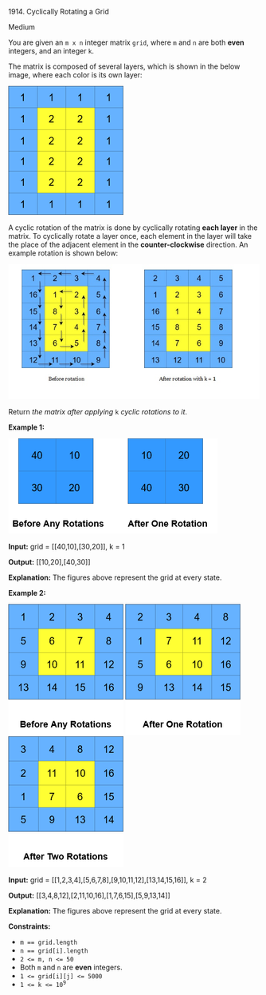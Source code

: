 1914\. Cyclically Rotating a Grid

Medium

You are given an `m x n` integer matrix `grid`, where `m` and `n` are both **even** integers, and an integer `k`.

The matrix is composed of several layers, which is shown in the below image, where each color is its own layer:

![](ringofgrid.png)

A cyclic rotation of the matrix is done by cyclically rotating **each layer** in the matrix. To cyclically rotate a layer once, each element in the layer will take the place of the adjacent element in the **counter-clockwise** direction. An example rotation is shown below:

![](explanation_grid.jpg)

Return _the matrix after applying_ `k` _cyclic rotations to it_.

**Example 1:**

![](rod2.png)

**Input:** grid = [[40,10],[30,20]], k = 1

**Output:** [[10,20],[40,30]]

**Explanation:** The figures above represent the grid at every state.

**Example 2:**

**![](ringofgrid5.png)** **![](ringofgrid6.png)** **![](ringofgrid7.png)**

**Input:** grid = [[1,2,3,4],[5,6,7,8],[9,10,11,12],[13,14,15,16]], k = 2

**Output:** [[3,4,8,12],[2,11,10,16],[1,7,6,15],[5,9,13,14]]

**Explanation:** The figures above represent the grid at every state.

**Constraints:**

*   `m == grid.length`
*   `n == grid[i].length`
*   `2 <= m, n <= 50`
*   Both `m` and `n` are **even** integers.
*   `1 <= grid[i][j] <= 5000`
*   <code>1 <= k <= 10<sup>9</sup></code>